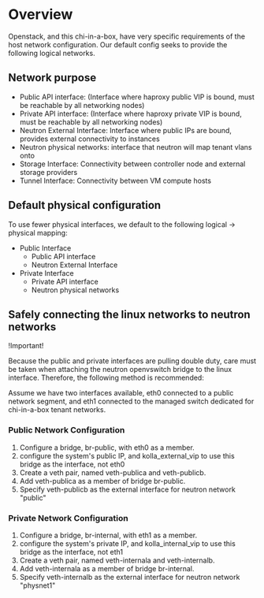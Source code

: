 # Overview

Openstack, and this chi-in-a-box, have very specific requirements of the host network configuration.
Our default config seeks to provide the following logical networks.

## Network purpose

- Public API interface: (Interface where haproxy public VIP is bound, must be reachable by all networking nodes)
- Private API interface: (Interface where haproxy private VIP is bound, must be reachable by all networking nodes)
- Neutron External Interface: Interface where public IPs are bound, provides external connectivity to instances
- Neutron physical networks: interface that neutron will map tenant vlans onto
- Storage Interface: Connectivity between controller node and external storage providers
- Tunnel Interface: Connectivity between VM compute hosts

## Default physical configuration

To use fewer physical interfaces, we default to the following logical -> physical mapping:

- Public Interface
  - Public API interface
  - Neutron External Interface
- Private Interface
  - Private API interface
  - Neutron physical networks

## Safely connecting the linux networks to neutron networks

!Important!

Because the public and private interfaces are pulling double duty, care must be taken when attaching the neutron openvswitch bridge to the linux interface. Therefore, the following method is recommended:

Assume we have two interfaces available, eth0 connected to a public network segment, and eth1 connected to the managed switch dedicated for chi-in-a-box tenant networks.

### Public Network Configuration

1. Configure a bridge, br-public, with eth0 as a member.
2. configure the system's public IP, and kolla_external_vip to use this bridge as the interface, not eth0
3. Create a veth pair, named veth-publica and veth-publicb.
  1. Add veth-publica as a member of bridge br-public.
  2. Specify veth-publicb as the external interface for neutron network "public"

### Private Network Configuration

1. Configure a bridge, br-internal, with eth1 as a member.
2. configure the system's private IP, and kolla_internal_vip to use this bridge as the interface, not eth1
3. Create a veth pair, named veth-internala and veth-internalb.
  1. Add veth-internala as a member of bridge br-internal.
  2. Specify veth-internalb as the external interface for neutron network "physnet1"